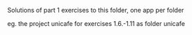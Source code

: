 

Solutions of part 1 exercises to this folder, one app per folder

eg. the project unicafe for exercises 1.6.-1.11 as folder unicafe
